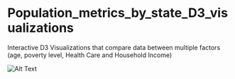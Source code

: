 # Population_metrics_by_state_D3_visualizations
Interactive D3 Visualizations that compare data between multiple factors (age, poverty level, Health Care and Household Income)


![Alt Text](https://github.com/luisantoniococa/Population_metrics_by_state_D3_visualizations/blob/master/screen-capture.gif)
